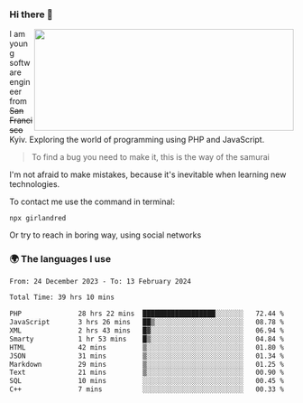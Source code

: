 ### Hi there 👋  

<img align='right' src="https://github-readme-stats.vercel.app/api?username=girlandred&count_private=true&show_icons=true&include_all_commits=true&hide_rank=true&hide_title=true&theme=buefy&card_width=300" width=460 height=180>


I am young software engineer from ~~San Francisco~~ Kyiv. Exploring the world of programming using PHP and JavaScript.


> To find a bug you need to make it, this is the way of the samurai



I'm not afraid to make mistakes, because it's inevitable when learning new technologies.

To contact me use the command in terminal:

```
npx girlandred
```

Or try to reach in boring way, using social networks


### 🌍 The languages I use

<!--START_SECTION:waka-->

```txt
From: 24 December 2023 - To: 13 February 2024

Total Time: 39 hrs 10 mins

PHP              28 hrs 22 mins  ██████████████████░░░░░░░   72.44 %
JavaScript       3 hrs 26 mins   ██▒░░░░░░░░░░░░░░░░░░░░░░   08.78 %
XML              2 hrs 43 mins   █▓░░░░░░░░░░░░░░░░░░░░░░░   06.94 %
Smarty           1 hr 53 mins    █▒░░░░░░░░░░░░░░░░░░░░░░░   04.84 %
HTML             42 mins         ▒░░░░░░░░░░░░░░░░░░░░░░░░   01.80 %
JSON             31 mins         ▒░░░░░░░░░░░░░░░░░░░░░░░░   01.34 %
Markdown         29 mins         ▒░░░░░░░░░░░░░░░░░░░░░░░░   01.25 %
Text             21 mins         ▒░░░░░░░░░░░░░░░░░░░░░░░░   00.90 %
SQL              10 mins         ░░░░░░░░░░░░░░░░░░░░░░░░░   00.45 %
C++              7 mins          ░░░░░░░░░░░░░░░░░░░░░░░░░   00.33 %
```

<!--END_SECTION:waka-->
